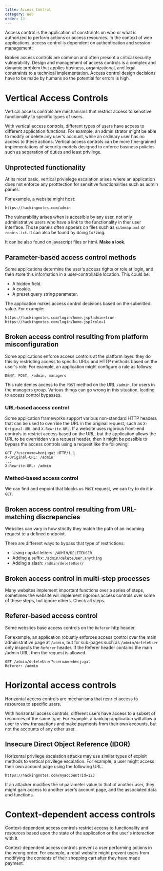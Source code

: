 ```yaml
---
title: Access Control
category: Web
order: 13
---
```


Access control is the application of constraints on who or what is authorized to perform actions or access resources. In the context of web applications, access control is dependent on authentication and session management:

Broken access controls are common and often present a critical security vulnerability. Design and management of access controls is a complex and dynamic problem that applies business, organizational, and legal constraints to a technical implementation. Access control design decisions have to be made by humans so the potential for errors is high. 


# Vertical Access Controls

Vertical access controls are mechanisms that restrict access to sensitive functionality to specific types of users. 

With vertical access controls, different types of users have access to different application functions. For example, an administrator might be able to modify or delete any user's account, while an ordinary user has no access to these actions. Vertical access controls can be more fine-grained implementations of security models designed to enforce business policies such as separation of duties and least privilege. 

## Unprotected functionality

At its most basic, vertical privielege escalation arises where an application does not enforce any protttection for sensitive functionalities such as admin panels.

For example, a website might host:

```
https://hackingnotes.com/admin
```

The vulnerability arises when is accesible by any user, not only administrative users who have a link to the functionality in ther user interface. Those panels often appears on files such as `sitemap.xml` or `robots.txt`. It can also be found by doing fuzzing.

It can be also found on javascript files or html. **Make a look**.

## Parameter-based access control methods

Some applications determine the user's access rights or role at login, and then store this information in a user-controllable location. This could be: 

* A hidden field.
* A cookie.
* A preset query string parameter.

The application makes access control decisions based on the submitted value. For example: 

```
https://hackingnotes.com/login/home.jsp?admin=true
https://hackingnotes.com/login/home.jsp?role=1
```

## Broken access control resulting from platform misconfiguration

Some applications enforce access controls at the platform layer. they do this by restricting access to specific URLs and HTTP methods based on the user's role. For example, an application might configure a rule as follows: 

```
DENY: POST, /admin, managers
```
This rule denies access to the `POST` method on the URL `/admin`, for users in the managers group. Various things can go wrong in this situation, leading to access control bypasses. 

### URL-based access control

Some application frameworks support various non-standard HTTP headers that can be used to override the URL in the original request, such as `X-Original-URL` and `X-Rewrite-URL`. If a website uses rigorous front-end controls to restrict access based on the URL, but the application allows the URL to be overridden via a request header, then it might be possible to bypass the access controls using a request like the following: 

```
GET /?username=benjugat HTTP/1.1
X-Original-URL: /admin
...
X-Rewrite-URL: /admin
```

### Method-based access control

We can find and enpoint that blocks us `POST` request, we can try to do it in `GET`.


## Broken access control resulting from URL-matching discrepancies

Websites can vary in how strictly they match the path of an incoming request to a defined endpoint. 

There are different ways to bypass that type of restrictions:

* Using capital letters: `/ADMIN/DELETEUSER`
* Adding a suffix: `/admin/deleteUser.anything`
* Adding a slash: `/admin/deleteUser/`


## Broken access control in multi-step processes

Many websites implement important functions over a series of steps, sometimes the website will implement rigorous access controls over some of these steps, but ignore others. Check all steps.

## Referer-based access control

Some websites base access controls on the `Referer` http header.

For example, an application robustly enforces access control over the main administrative page at `/admin`, but for sub-pages such as `/admin/deleteUser` only inspects the `Referer` header. If the Referer header contains the main /admin URL, then the request is allowed. 

```
GET /admin/deleteUser?username=benjugat
Referer: /admin
```

# Horizontal access controls

Horizontal access controls are mechanisms that restrict access to resources to specific users.

With horizontal access controls, different users have access to a subset of resources of the same type. For example, a banking application will allow a user to view transactions and make payments from their own accounts, but not the accounts of any other user. 

## Insecure Direct Object Reference (IDOR)

Horizontal privilege escalation attacks may use similar types of exploit methods to vertical privilege escalation. For example, a user might access their own account page using the following URL: 

```
https://hackingnotes.com/myaccount?id=123
```

If an attacker modifies the `id` parameter value to that of another user, they might gain access to another user's account page, and the associated data and functions. 


# Context-dependent access controls

Context-dependent access controls restrict access to functionality and resources based upon the state of the application or the user's interaction with it.

Context-dependent access controls prevent a user performing actions in the wrong order. For example, a retail website might prevent users from modifying the contents of their shopping cart after they have made payment. 


